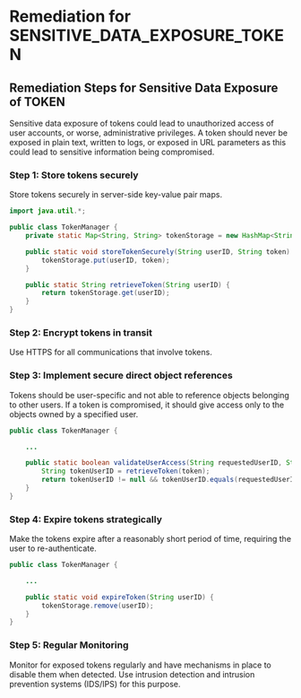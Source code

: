 # Remediation for SENSITIVE_DATA_EXPOSURE_TOKEN

## Remediation Steps for Sensitive Data Exposure of TOKEN
Sensitive data exposure of tokens could lead to unauthorized access of user accounts, or worse, administrative privileges. A token should never be exposed in plain text, written to logs, or exposed in URL parameters as this could lead to sensitive information being compromised.

### Step 1: Store tokens securely
Store tokens securely in server-side key-value pair maps.

```java
import java.util.*;

public class TokenManager {
    private static Map<String, String> tokenStorage = new HashMap<String, String>();

    public static void storeTokenSecurely(String userID, String token) {
        tokenStorage.put(userID, token);
    }

    public static String retrieveToken(String userID) {
        return tokenStorage.get(userID);
    }
}
```

### Step 2: Encrypt tokens in transit
Use HTTPS for all communications that involve tokens.

### Step 3: Implement secure direct object references
Tokens should be user-specific and not able to reference objects belonging to other users. If a token is compromised, it should give access only to the objects owned by a specified user.

```java
public class TokenManager {

    ...

    public static boolean validateUserAccess(String requestedUserID, String token) {
        String tokenUserID = retrieveToken(token);
        return tokenUserID != null && tokenUserID.equals(requestedUserID);
    }
}
```

### Step 4: Expire tokens strategically
Make the tokens expire after a reasonably short period of time, requiring the user to re-authenticate.

```java
public class TokenManager {

    ...

    public static void expireToken(String userID) {
        tokenStorage.remove(userID);
    }
}
```

### Step 5: Regular Monitoring
Monitor for exposed tokens regularly and have mechanisms in place to disable them when detected. Use intrusion detection and intrusion prevention systems (IDS/IPS) for this purpose.